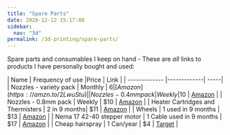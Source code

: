 ```yaml
---
title: "Spare Parts"
date: 2020-12-12 15:17:00
sidebar:
  nav: "3d"
permalink: /3d-printing/spare-parts/
---
```


Spare parts and consumables I keep on hand - These are *all* links to products I have personally bought and used:

| Name        | Frequency of use |Price           | Link  |
| ------------- |-------------| -----|
| Nozzles - variety pack      | Monthly | $6 | [Amazon](https://amzn.to/2LwuStu) |
| Nozzles - 0.4mm pack | Weekly|$10 | [Amazon](https://amzn.to/38ds6kH) |
| Nozzles - 0.8mm pack   | Weekly  | $10 | [Amazon](https://amzn.to/348aAgm) |
| Heater Cartridges and Thermisters | 2 in 9 months| $11 | [Amazon](https://amzn.to/2W8Rn9T) |
| Wheels | 1 used in 9 months | $13 | [Amazon](https://amzn.to/3gJdsFi) |
| Nema 17 42-40 stepper motor | 1 Cable used in 9 months | $17 |  [Amazon](https://amzn.to/3mbWhNV) |
| Cheap hairspray | 1 Can/year | $4 | [Target](https://www.target.com/p/flexible-hold-aussie-mega-hold-hairspray-with-jojoba-38-sea-kelp-140oz/-/A-75570647#lnk=sametab) |


